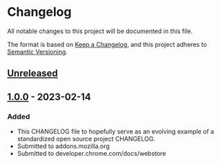 # Changelog

All notable changes to this project will be documented in this file.

The format is based on [Keep a Changelog](https://keepachangelog.com/en/1.0.0/),
and this project adheres to [Semantic Versioning](https://semver.org/spec/v2.0.0.html).

## [Unreleased]

## [1.0.0] - 2023-02-14

### Added

- This CHANGELOG file to hopefully serve as an evolving example of a
  standardized open source project CHANGELOG.
- Submitted to addons.mozilla.org
- Submitted to developer.chrome.com/docs/webstore

[unreleased]: https://github.com/jshawl/loopa/compare/v1.0.0...HEAD

[1.0.0]: https://github.com/jshawl/loopa/releases/tag/v1.0.0

